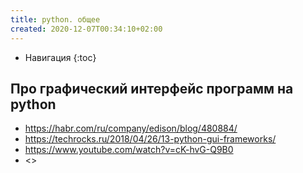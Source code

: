 ```yaml
---
title: python. общее
created: 2020-12-07T00:34:10+02:00
---
```


* Навигация
{:toc}

## Про графический интерфейс программ на python
* <https://habr.com/ru/company/edison/blog/480884/>  
* <https://techrocks.ru/2018/04/26/13-python-gui-frameworks/>  
* <https://www.youtube.com/watch?v=cK-hvG-Q9B0>  
* <>  

